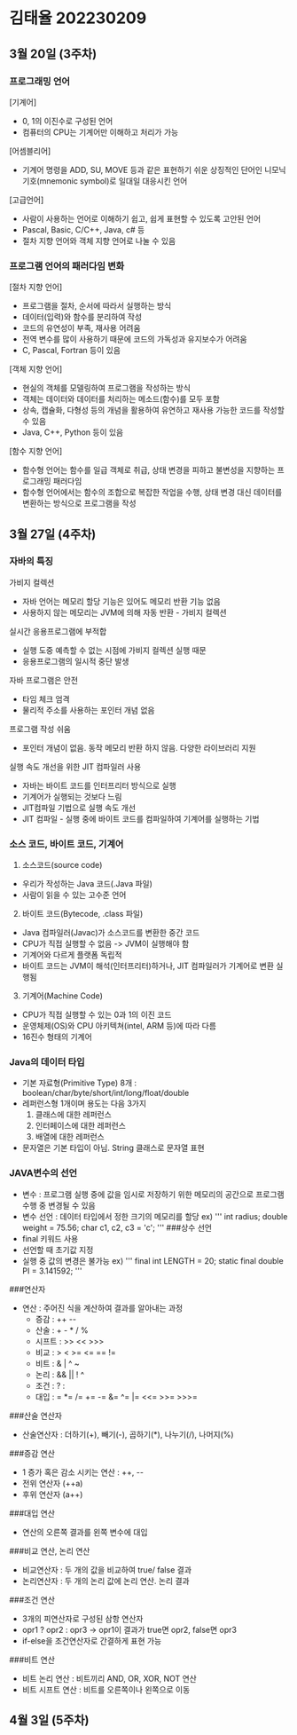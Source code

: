 # 김태율 202230209
## 3월 20일 (3주차)
### 프로그래밍 언어
[기계어]
* 0, 1의 이진수로 구성된 언어
* 컴퓨터의 CPU는 기계어만 이해하고 처리가 가능

[어셈블리어]
* 기계어 명령을 ADD, SU, MOVE 등과 같은 표현하기 쉬운 상징적인 단어인 니모닉 기호(mnemonic symbol)로 일대일 대응시킨 언어

[고급언어]
* 사람이 사용하는 언어로 이해하기 쉽고, 쉽게 표현할 수 있도록 고안된 언어
* Pascal, Basic, C/C++, Java, c# 등
* 절차 지향 언어와 객체 지향 언어로 나눌 수 있음

### 프로그램 언어의 패러다임 변화
[절차 지향 언어]
* 프로그램을 절차, 순서에 따라서 실행하는 방식
* 데이터(입력)와 함수를 분리하여 작성
* 코드의 유연성이 부족, 재사용 어려움
* 전역 변수를 많이 사용하기 때문에 코드의 가독성과 유지보수가 어려움
* C, Pascal, Fortran 등이 있음

[객체 지향 언어]
* 현실의 객체를 모델링하여 프로그램을 작성하는 방식
* 객체는 데이터와 데이터를 처리하는 메소드(함수)를 모두 포함
* 상속, 캡슐화, 다형성 등의 개념을 활용하여 유연하고 재사용 가능한 코드를 작성할 수 있음
* Java, C++, Python 등이 있음

[함수 지향 언어]
* 함수형 언어는 함수를 일급 객체로 취급, 상태 변경을 피하고 불변성을 지향하는 프로그래밍 패러다임
* 함수형 언어에서는 함수의 조합으로 복잡한 작업을 수행, 상태 변경 대신 데이터를 변환하는 방식으로 프로그램을 작성

## 3월 27일 (4주차)
### 자바의 특징
가비지 컬렉션
* 자바 언어는 메모리 할당 기능은 있어도 메모리 반환 기능 없음
* 사용하지 않는 메모리는 JVM에 의해 자동 반환 - 가비지 컬렉션

실시간 응용프로그램에 부적합
* 실행 도중 예측할 수 없는 시점에 가비지 컬렉션 실행 때문
* 응용프로그램의 일시적 중단 발생

자바 프로그램은 안전
* 타임 체크 엄격
* 물리적 주소를 사용하는 포인터 개념 없음

프로그램 작성 쉬움
* 포인터 개념이 없음. 동작 메모리 반환 하지 않음. 다양한 라이브러리 지원

실행 속도 개선을 위한 JIT 컴파일러 사용
* 자바는 바이트 코드를 인터프리터 방식으로 실행
* 기계어가 실행되는 것보다 느림
* JIT컴파일 기법으로 실행 속도 개선
* JIT 컴파일 - 실행 중에 바이트 코드를 컴파일하여 기계어를 실행하는 기법

### 소스 코드, 바이트 코드, 기계어
1. 소스코드(source code)
* 우리가 작성하는 Java 코드(.Java 파일)
* 사람이 읽을 수 있는 고수준 언어

2. 바이트 코드(Bytecode, .class 파일)
* Java 컴파일러(Javac)가 소스코드를 변환한 중간 코드
* CPU가 직접 실행할 수 없음 -> JVM이 실행해야 함
* 기계어와 다르게 플랫폼 독립적
* 바이트 코드는 JVM이 해석(인터프리터)하거나, JIT 컴파일러가 기계어로 변환 실행됨

3. 기계어(Machine Code)
* CPU가 직접 실행할 수 있는 0과 1의 이진 코드
* 운영체제(OS)와 CPU 아키텍쳐(intel, ARM 등)에 따라 다름
* 16진수 형태의 기계어

### Java의 데이터 타입
* 기본 자료형(Primitive Type) 8개 : boolean/char/byte/short/int/long/float/double
* 레퍼런스형 1개이며 용도는 다음 3가지
  1. 클래스에 대한 레퍼런스
  2. 인터페이스에 대한 레퍼런스
  3. 배열에 대한 레퍼런스
* 문자열은 기본 타입이 아님. String 클래스로 문자열 표현

### JAVA변수의 선언
* 변수 : 프로그램 실행 중에 값을 임시로 저장하기 위한 메모리의 공간으로 프로그램 수행 중 변경될 수 있음
* 변수 선언 : 데이터 타입에서 정한 크기의 메모리를 할당
ex)
'''
int radius;
double weight = 75.56;
char c1, c2, c3 = 'c';
'''
###상수 선언
* final 키워드 사용
* 선언할 때 초기값 지정
* 실행 중 값의 변경은 불가능
ex)
'''
final int LENGTH = 20;
static final double PI = 3.141592;
'''

###연산자
* 연산 : 주어진 식을 계산하여 결과를 알아내는 과정
  - 증감 : ++ --
  - 산술 : + - * / %
  - 시프트 : >> << >>>
  - 비교 : > < >= <= == !=
  - 비트 : & | ^ ~
  - 논리 : && || ! ^
  - 조건 : ? :
  - 대입 : = *= /= += -= &= ^= |= <<= >>= >>>=
  
###산술 연산자
* 산술연산자 : 더하기(+), 빼기(-), 곱하기(*), 나누기(/), 나머지(%)

###증감 연산
* 1 증가 혹은 감소 시키는 연산 : ++, --
* 전위 연산자 (++a)
* 후위 연산자 (a++)

###대입 연산
* 연산의 오른쪽 결과를 왼쪽 변수에 대입

###비교 연산, 논리 연산
* 비교연산자 : 두 개의 값을 비교하여 true/ false 결과
* 논리연산자 : 두 개의 논리 값에 논리 연산. 논리 결과

###조건 연산
* 3개의 피연산자로 구성된 삼항 연산자
* opr1 ? opr2 : opr3 -> opr1이 결과가 true면 opr2, false면 opr3
* if-else을 조건연산자로 간결하게 표현 가능

###비트 연산
* 비트 논리 연산 : 비트끼리 AND, OR, XOR, NOT 연산
* 비트 시프트 연산 : 비트를 오른쪽이나 왼쪽으로 이동

## 4월 3일 (5주차)
